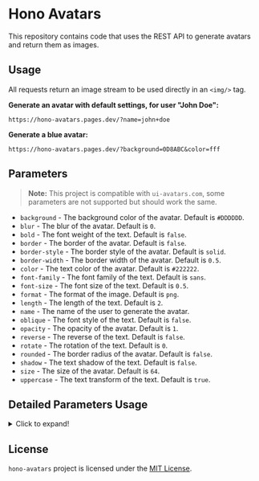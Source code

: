 # Hono Avatars

This repository contains code that uses the REST API to generate avatars and return them as images.

## Usage

All requests return an image stream to be used directly in an `<img/>` tag.

**Generate an avatar with default settings, for user "John Doe":**

```
https://hono-avatars.pages.dev/?name=john+doe
```

**Generate a blue avatar:**

```
https://hono-avatars.pages.dev/?background=0D8ABC&color=fff
```

## Parameters

> **Note:** This project is compatible with `ui-avatars.com`, some parameters are not supported but should work the same.

- `background` - The background color of the avatar. Default is `#DDDDDD`.
- `blur` - The blur of the avatar. Default is `0`.
- `bold` - The font weight of the text. Default is `false`.
- `border` - The border of the avatar. Default is `false`.
- `border-style` - The border style of the avatar. Default is `solid`.
- `border-width` - The border width of the avatar. Default is `0.5`.
- `color` - The text color of the avatar. Default is `#222222`.
- `font-family` - The font family of the text. Default is `sans`.
- `font-size` - The font size of the text. Default is `0.5`.
- `format` - The format of the image. Default is `png`.
- `length` - The length of the text. Default is `2`.
- `name` - The name of the user to generate the avatar.
- `oblique` - The font style of the text. Default is `false`.
- `opacity` - The opacity of the avatar. Default is `1`.
- `reverse` - The reverse of the text. Default is `false`.
- `rotate` - The rotation of the text. Default is `0`.
- `rounded` - The border radius of the avatar. Default is `false`.
- `shadow` - The text shadow of the text. Default is `false`.
- `size` - The size of the avatar. Default is `64`.
- `uppercase` - The text transform of the text. Default is `true`.

## Detailed Parameters Usage

<details>
  <summary>Click to expand!</summary>

### background

- **Description**: The background color of the avatar.
- **Default**: `#DDDDDD`
- **Example**: `background=0D8ABC`
- **Values**: Any valid hex color code

### blur

- **Description**: The blur of the avatar.
- **Default**: `0`
- **Example**: `blur=1`
- **Values**: Any integer between `0` and `1`

### bold

- **Description**: The font weight of the text.
- **Default**: `false`
- **Example**: `bold=true`
- **Values**: `true`, `false`

### border

- **Description**: The border of the avatar.
- **Default**: `false`
- **Example**: `border=0D8ABC`
- **Values**: Any valid hex color code or `false`

### border-style

- **Description**: The border style of the avatar.
- **Default**: `solid`
- **Example**: `border-style=dashed`
- **Values**: `solid`, `dashed`

### border-width

- **Description**: The border width of the avatar.
- **Default**: `0.5`
- **Example**: `border-width=1`
- **Values**: Any decimal between `0.1` and `1`

### color

- **Description**: The text color of the avatar.
- **Default**: `#222222`
- **Example**: `color=fff`
- **Values**: Any valid hex color code

### font-family

- **Description**: The font family of the text.
- **Default**: `sans`
- **Example**: `font-family=serif`
- **Values**: `mono`, `sans`, `serif` (`mono` is English only)

### font-size

- **Description**: The font size of the text.
- **Default**: `0.5`
- **Example**: `font-size=0.7`
- **Values**: Any decimal between `0.1` and `1`

### format

- **Description**: The format of the image.
- **Default**: `png`
- **Example**: `format=svg`
- **Values**: `png`, `svg`

### length

- **Description**: The length of the text.
- **Default**: `2`
- **Example**: `length=full`
- **Values**: Any positive integer or `full`

### name

- **Description**: The name of the user to generate the avatar.
- **Default**: None
- **Example**: `name=John+Doe`
- **Values**: Any string value (max 40 characters)

### oblique

- **Description**: The font style of the text.
- **Default**: `false`
- **Example**: `oblique=true`
- **Values**: `true`, `false`

### opacity

- **Description**: The opacity of the avatar.
- **Default**: `1`
- **Example**: `opacity=0.5`
- **Values**: Any decimal between `0` and `1`

### reverse

- **Description**: The reverse of the text.
- **Default**: `false`
- **Example**: `reverse=true`
- **Values**: `true`, `false`

### rotate

- **Description**: The rotation of the text.
- **Default**: `0`
- **Example**: `rotate=45`
- **Values**: Any integer between `-360` and `360`

### rounded

- **Description**: The border radius of the avatar.
- **Default**: `false`
- **Example**: `rounded=true`
- **Values**: `true`, `false`

### shadow

- **Description**: The text shadow of the text.
- **Default**: `false`
- **Example**: `shadow=true`
- **Values**: `true`, `false`

### size

- **Description**: The size of the avatar.
- **Default**: `64`
- **Example**: `size=128`
- **Values**: Any integer between `16` and `512`

### uppercase

- **Description**: The text transform of the text.
- **Default**: `true`
- **Example**: `uppercase=false`
- **Values**: `true`, `false`

</details>

## License

`hono-avatars` project is licensed under the [MIT License](LICENSE).
